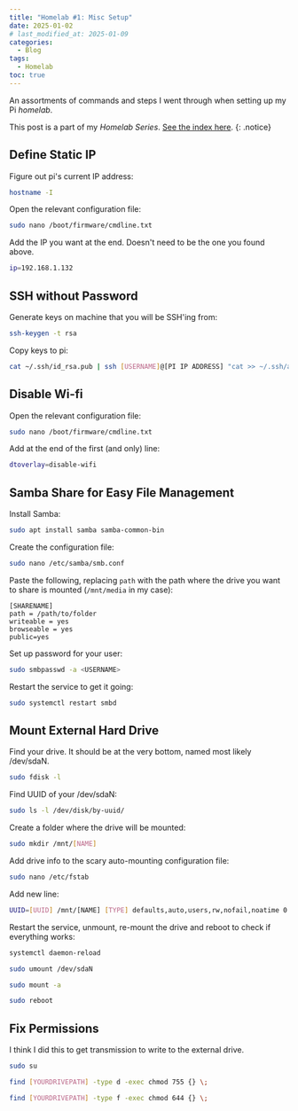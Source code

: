 ```yaml
---
title: "Homelab #1: Misc Setup"
date: 2025-01-02
# last_modified_at: 2025-01-09
categories:
  - Blog
tags:
  - Homelab
toc: true
---
```


An assortments of commands and steps I went through when setting up my Pi *homelab*.

<!--more-->

This post is a part of my *Homelab Series*. [See the index here](/Homelab-0-Introduction).
{: .notice}


## Define Static IP

Figure out pi's current IP address:

```bash
hostname -I
```

Open the relevant configuration file:

```bash
sudo nano /boot/firmware/cmdline.txt
```

Add the IP you want at the end. Doesn't need to be the one you found above.

```bash
ip=192.168.1.132
```

## SSH without Password

Generate keys on machine that you will be SSH'ing from:

```bash
ssh-keygen -t rsa
```

Copy keys to pi:

```bash
cat ~/.ssh/id_rsa.pub | ssh [USERNAME]@[PI IP ADDRESS] "cat >> ~/.ssh/authorized_keys"
```


## Disable Wi-fi

Open the relevant configuration file:

```bash
sudo nano /boot/firmware/cmdline.txt
```

Add at the end of the first (and only) line:

```bash
dtoverlay=disable-wifi
```

## Samba Share for Easy File Management

Install Samba:

```bash
sudo apt install samba samba-common-bin
```

Create the configuration file:

```bash
sudo nano /etc/samba/smb.conf
```

Paste the following, replacing `path` with the path where the drive you want to share is mounted (`/mnt/media` in my case):

```
[SHARENAME]
path = /path/to/folder
writeable = yes
browseable = yes
public=yes
```

Set up password for your user:

```bash
sudo smbpasswd -a <USERNAME>
```

Restart the service to get it going:

```bash
sudo systemctl restart smbd
```


## Mount External Hard Drive

Find your drive. It should be at the very bottom, named most likely /dev/sdaN.
```bash
sudo fdisk -l
```
Find UUID of your /dev/sdaN:
```bash
sudo ls -l /dev/disk/by-uuid/
```
Create a folder where the drive will be mounted:
```bash
sudo mkdir /mnt/[NAME]
```
Add drive info to the scary auto-mounting configuration file:
```bash
sudo nano /etc/fstab
```
Add new line:
```bash
UUID=[UUID] /mnt/[NAME] [TYPE] defaults,auto,users,rw,nofail,noatime 0 0
```
Restart the service, unmount, re-mount the drive and reboot to check if everything works:

```bash
systemctl daemon-reload
```
```bash
sudo umount /dev/sdaN
```
```bash
sudo mount -a
```
```bash
sudo reboot
```

## Fix Permissions

I think I did this to get transmission to write to the external drive.

```bash
sudo su
```
```bash
find [YOURDRIVEPATH] -type d -exec chmod 755 {} \;
```
```bash
find [YOURDRIVEPATH] -type f -exec chmod 644 {} \;
```